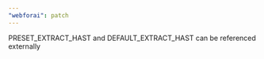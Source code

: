 ```yaml
---
"webforai": patch
---
```


PRESET_EXTRACT_HAST and DEFAULT_EXTRACT_HAST can be referenced externally

